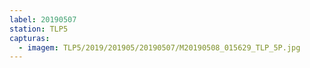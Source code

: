 ```yaml
---
label: 20190507
station: TLP5
capturas:
  - imagem: TLP5/2019/201905/20190507/M20190508_015629_TLP_5P.jpg
---
```

